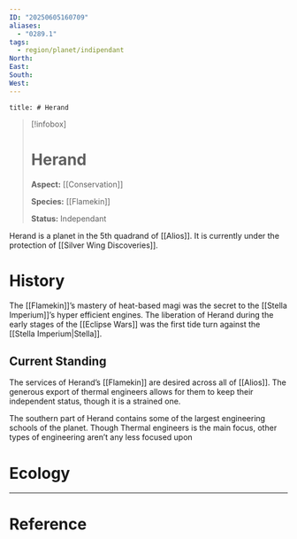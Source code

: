 ```yaml
---
ID: "20250605160709"
aliases:
  - "0289.1"
tags:
  - region/planet/indipendant
North: 
East: 
South: 
West:
---
```

```toc
title: # Herand
```

>[!infobox]
># Herand
> **Aspect:** [[Conservation]]
> 
> **Species:** [[Flamekin]]
> 
> **Status:** Independant

Herand is a planet in the 5th quadrand of [[Alios]]. It is currently under the protection of [[Silver Wing Discoveries]].

# History

The [[Flamekin]]’s mastery of heat-based magi was the secret to the [[Stella Imperium]]’s hyper efficient engines. The liberation of Herand during the early stages of the [[Eclipse Wars]] was the first tide turn against the [[Stella Imperium|Stella]].

## Current Standing

The services of Herand’s [[Flamekin]] are desired across all of [[Alios]]. The generous export of thermal engineers allows for them to keep their independent status, though it is a strained one.

The southern part of Herand contains some of the largest engineering schools of the planet. Though Thermal engineers is the main focus, other types of engineering aren’t any less focused upon

# Ecology

---

# Reference